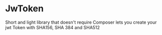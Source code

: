 # JwToken
Short and light library that doesn't require Composer lets you create your jwt Token with SHA156, SHA 384 and SHA512
